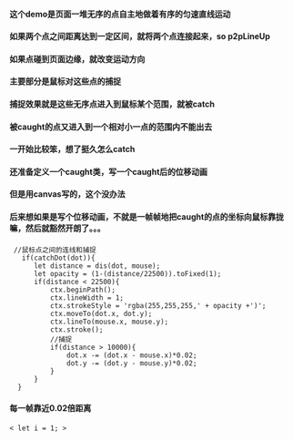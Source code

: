 #### 这个demo是页面一堆无序的点自主地做着有序的匀速直线运动
#### 如果两个点之间距离达到一定区间，就将两个点连接起来，so p2pLineUp
#### 如果点碰到页面边缘，就改变运动方向
#### 主要部分是鼠标对这些点的捕捉
#### 捕捉效果就是这些无序点进入到鼠标某个范围，就被catch
#### 被caught的点又进入到一个相对小一点的范围内不能出去
#### 一开始比较笨，想了挺久怎么catch
#### 还准备定义一个caught类，写一个caught后的位移动画
#### 但是用canvas写的，这个没办法
#### 后来想如果是写个位移动画，不就是一帧帧地把caught的点的坐标向鼠标靠拢嘛，然后就豁然开朗了。。。

```
 //鼠标点之间的连线和捕捉
   if(catchDot(dot)){ 
      let distance = dis(dot, mouse);
      let opacity = (1-(distance/22500)).toFixed(1);
      if(distance < 22500){
          ctx.beginPath();
          ctx.lineWidth = 1;
          ctx.strokeStyle = 'rgba(255,255,255,' + opacity +')';
          ctx.moveTo(dot.x, dot.y);
          ctx.lineTo(mouse.x, mouse.y);
          ctx.stroke();
          //捕捉
          if(distance > 10000){
              dot.x -= (dot.x - mouse.x)*0.02;
              dot.y -= (dot.y - mouse.y)*0.02;
          }
      }
  }
```
#### 每一帧靠近0.02倍距离
`< let i = 1; >`

